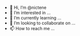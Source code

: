 - 👋 Hi, I’m @nictene
- 👀 I’m interested in ...
- 🌱 I’m currently learning ...
- 💞️ I’m looking to collaborate on ...
- 📫 How to reach me ...

<!---
nictene/nictene is a ✨ special ✨ repository because its `README.md` (this file) appears on your GitHub profile.
You can click the Preview link to take a look at your changes.
--->
